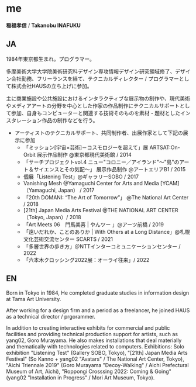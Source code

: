 # me

__稲福孝信__ / __Takanobu INAFUKU__

## JA

1984年東京都生まれ。プログラマー。

多摩美術大学大学院美術研究科デザイン専攻情報デザイン研究領域修了、デザイン会社勤務、フリーランスを経て、テクニカルディレクター / プログラマーとして株式会社HAUSの立ち上げに参加。

主に商業施設や公共施設におけるインタラクティブな展示物の制作や、現代美術やメディアアートの分野を中心とした作家の作品制作にテクニカルサポートとして参加、自身もコンピューターと関連する技術そのものを素材・題材としたインスタレーション作品の制作などを行う。

- アーティストのテクニカルサポート、共同制作者、出展作家として下記の展示に参加
  - 「ミッション[宇宙×芸術]－コスモロジーを超えて」展 ARTSAT:On-Orbit 展示作品制作 @東京都現代美術館 / 2014
  - 「サーチプロジェクトvol.4 ニュー"コロニー／アイランド"～"島"のアート＆サイエンスとその気配～」 展示作品制作 @アートエリアB1 / 2015
  - 個展「Listening Test」@ギャラリーSOBO / 2017
  - Vanishing Mesh @Yamaguchi Center for Arts and Media [YCAM]（Yamaguchi, Japan） / 2017
  - 「20th DOMANI: “The Art of Tomorrow”」 @The National Art Center / 2018
  - [21th] Japan Media Arts Festival @THE NATIONAL ART CENTER（Tokyo, Japan）/ 2018
  - 「Art Meets 06　門馬美喜 | やんツー 」@アーツ前橋 / 2019
  - 「遠いだれか、ことのありか | With Others at a Long Distance」@札幌文化芸術交流センター SCARTS / 2021
  - 「多層世界の歩き方」＠NTTインターコミュニケーションセンター / 2022
  - 「六本木クロッシング2022展：オーライ往来」/ 2022

## EN

Born in Tokyo in 1984, He completed graduate studies in information design at Tama Art University.

After working for a design firm and a period as a freelancer, he joined HAUS as a technical director / prgorammer.

In addition to creating interactive exhibits for commercial and public facilities and providing technical production support for artists, such as yang02, Goro Murayama.
He also makes installations that deal materially and thematically with technologies related to computers.
Exhibitions: Solo exhibition "Listening Test" (Gallery SOBO, Tokyo), "[21th] Japan Media Arts Festival" (So Kanno + yang02 "Avatars" / The National Art Center, Tokyo), "Aichi Triennale 2019" (Goro Murayama "Decoy-Walking" / Aichi Prefectural Museum of Art, Aichi), "Roppongi Crosssing 2022: Coming & Going" (yang02 "Installation in Progress" / Mori Art Museum, Tokyo).



